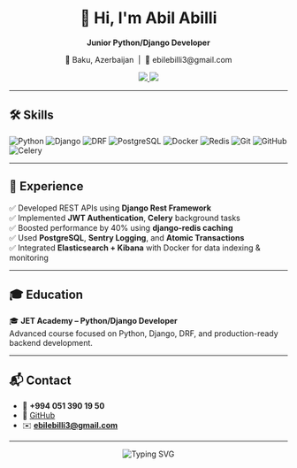 <h1 align="center">👋 Hi, I'm Abil Abilli</h1>

<p align="center">
  <b>Junior Python/Django Developer</b>  
</p>

<p align="center">
  📍 Baku, Azerbaijan &nbsp;|&nbsp; 📧 ebilebilli3@gmail.com  
</p>

<p align="center">
  <a href="https://github.com/ebilebilli">
    <img src="https://img.shields.io/github/followers/ebilebilli?label=GitHub&style=social" />
  </a>
  <a href="mailto:ebilebilli3@gmail.com">
    <img src="https://img.shields.io/badge/Email-ebilebilli3@gmail.com-blue?style=flat&logo=gmail" />
  </a>
</p>

---

## 🛠️ Skills

![Python](https://img.shields.io/badge/Python-3776AB?style=flat&logo=python&logoColor=white)
![Django](https://img.shields.io/badge/Django-092E20?style=flat&logo=django&logoColor=white)
![DRF](https://img.shields.io/badge/DRF-ff1709?style=flat&logo=django&logoColor=white)
![PostgreSQL](https://img.shields.io/badge/PostgreSQL-316192?style=flat&logo=postgresql&logoColor=white)
![Docker](https://img.shields.io/badge/Docker-2496ED?style=flat&logo=docker&logoColor=white)
![Redis](https://img.shields.io/badge/Redis-DC382D?style=flat&logo=redis&logoColor=white)
![Git](https://img.shields.io/badge/Git-F05032?style=flat&logo=git&logoColor=white)
![GitHub](https://img.shields.io/badge/GitHub-181717?style=flat&logo=github&logoColor=white)
![Celery](https://img.shields.io/badge/Celery-37814A?style=flat)

---

## 🚀 Experience

✅ Developed REST APIs using **Django Rest Framework**  
✅ Implemented **JWT Authentication**, **Celery** background tasks  
✅ Boosted performance by 40% using **django-redis caching**  
✅ Used **PostgreSQL**, **Sentry Logging**, and **Atomic Transactions**  
✅ Integrated **Elasticsearch + Kibana** with Docker for data indexing & monitoring  

---

## 🎓 Education

🎓 **JET Academy – Python/Django Developer**  
Advanced course focused on Python, Django, DRF, and production-ready backend development.

---

## 📬 Contact

- 📱 **+994 051 390 19 50**  
- 💼 [GitHub](https://github.com/ebilebilli)  
- ✉️ **ebilebilli3@gmail.com**

---

<p align="center">
  <img src="https://readme-typing-svg.demolab.com?font=Fira+Code&weight=600&pause=1000&center=true&vCenter=true&width=435&lines=I+love+Python+%F0%9F%90%8D;I+build+with+Django+%F0%9F%92%BB;I'm+learning+every+day+%F0%9F%93%9A" alt="Typing SVG" />
</p>
